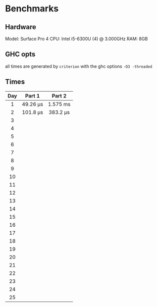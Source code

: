 # Benchmarks

## Hardware

Model: Surface Pro 4
CPU: Intel i5-6300U (4) @ 3.000GHz
RAM: 8GB

## GHC opts

all times are generated by `criterion` with the ghc options `-O3 -threaded`

## Times

|  Day  |  Part 1  |  Part 2  |
| :---: | :------: | :------: |
|   1   | 49.26 μs | 1.575 ms |
|   2   | 101.8 μs | 383.2 μs |
|   3   |          |          |
|   4   |          |          |
|   5   |          |          |
|   6   |          |          |
|   7   |          |          |
|   8   |          |          |
|   9   |          |          |
|  10   |          |          |
|  11   |          |          |
|  12   |          |          |
|  13   |          |          |
|  14   |          |          |
|  15   |          |          |
|  16   |          |          |
|  17   |          |          |
|  18   |          |          |
|  19   |          |          |
|  20   |          |          |
|  21   |          |          |
|  22   |          |          |
|  23   |          |          |
|  24   |          |          |
|  25   |          |          |